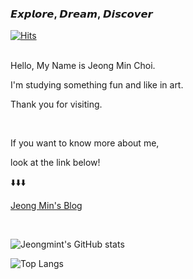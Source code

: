 ### 𝙀𝙭𝙥𝙡𝙤𝙧𝙚, 𝘿𝙧𝙚𝙖𝙢, 𝘿𝙞𝙨𝙘𝙤𝙫𝙚𝙧
[![Hits](https://hits.seeyoufarm.com/api/count/incr/badge.svg?url=https%3A%2F%2Fgithub.com%2Fjeongmint&count_bg=%2363F2BE&title_bg=%235D776E&icon=github.svg&icon_color=%23FFFFFF&title=hits&edge_flat=false)](https://hits.seeyoufarm.com)

<br/>
Hello, My Name is Jeong Min Choi.

I'm studying something fun and like in art.

Thank you for visiting.

<br/>

If you want to know more about me,

look at the link below!

⬇️⬇️⬇️

[Jeong Min's Blog](https://jeongmint.github.io)

<br/>

![Jeongmint's GitHub stats](https://github-readme-stats.vercel.app/api?username=jeongmint&show_icons=true&theme=gotham)

![Top Langs](https://github-readme-stats.vercel.app/api/top-langs/?username=jeongmint&layout=compact&theme=gotham)

